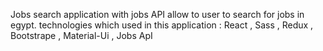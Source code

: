 Jobs search application with jobs API allow to user to search for jobs in egypt.
technologies which used in this application : React , Sass , Redux , Bootstrape , Material-Ui , Jobs ApI 
